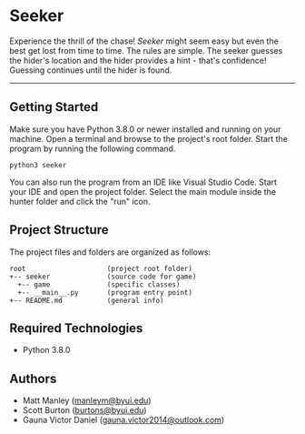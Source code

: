 # Seeker
Experience the thrill of the chase! <i>Seeker</i> might seem easy but even the best get lost 
from time to time. The rules are simple. The seeker guesses the hider's location and the hider 
provides a hint - that's confidence! Guessing continues until the hider is found.

---
## Getting Started
Make sure you have Python 3.8.0 or newer installed and running on your machine. Open a terminal and browse to the project's root folder. Start the program by running the following command.
```
python3 seeker 
```
You can also run the program from an IDE like Visual Studio Code. Start your IDE and open the project folder. Select the main module inside the hunter folder and click the "run" icon.

## Project Structure
The project files and folders are organized as follows:
```
root                    (project root folder)
+-- seeker              (source code for game)
  +-- game              (specific classes)
  +-- __main__.py       (program entry point)
+-- README.md           (general info)
```

## Required Technologies
* Python 3.8.0

## Authors
* Matt Manley (manleym@byui.edu)
* Scott Burton (burtons@byui.edu)
* Gauna Victor Daniel (gauna.victor2014@outlook.com)
